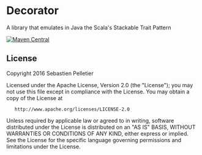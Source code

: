 # Decorator

A library that emulates in Java the Scala's Stackable Trait Pattern

[![Maven Central](https://maven-badges.herokuapp.com/maven-central/io.github.pellse/decorator/badge.svg)](https://maven-badges.herokuapp.com/maven-central/io.github.pellse/decorator)

## License

Copyright 2016 Sebastien Pelletier

   Licensed under the Apache License, Version 2.0 (the "License");
   you may not use this file except in compliance with the License.
   You may obtain a copy of the License at

       http://www.apache.org/licenses/LICENSE-2.0

   Unless required by applicable law or agreed to in writing, software
   distributed under the License is distributed on an "AS IS" BASIS,
   WITHOUT WARRANTIES OR CONDITIONS OF ANY KIND, either express or implied.
   See the License for the specific language governing permissions and
   limitations under the License.
